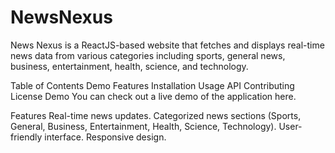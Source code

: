 # NewsNexus
News Nexus is a ReactJS-based website that fetches and displays real-time news data from various categories including sports, general news, business, entertainment, health, science, and technology.

Table of Contents
Demo
Features
Installation
Usage
API
Contributing
License
Demo
You can check out a live demo of the application here.

Features
Real-time news updates.
Categorized news sections (Sports, General, Business, Entertainment, Health, Science, Technology).
User-friendly interface.
Responsive design.
